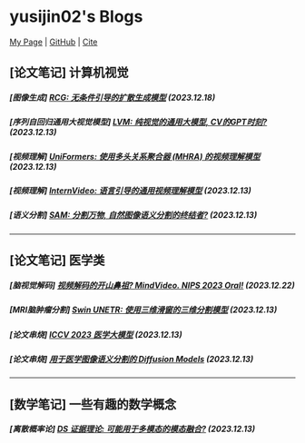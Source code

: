 # yusijin02's Blogs

<a href="https://yusijin02.github.io/">My Page</a> | <a href="https://github.com/yusijin02">GitHub</a> | <a href="cite.txt">Cite</a>

## [论文笔记] 计算机视觉

##### [图像生成] <a href="https://yusijin02.github.io/notes-RCG/">RCG: 无条件引导的扩散生成模型</a> (2023.12.18)

#####  [序列自回归通用大视觉模型] <a href="https://yusijin02.github.io/notes-LVM/">LVM: 纯视觉的通用大模型, CV的GPT时刻?</a> (2023.12.13)

##### [视频理解] <a href="https://yusijin02.github.io/notes-Uniformers/">UniFormers: 使用多头关系聚合器 (MHRA) 的视频理解模型</a> (2023.12.13)

##### [视频理解] <a href="https://yusijin02.github.io/notes-InternVideo/">InternVideo: 语言引导的通用视频理解模型</a> (2023.12.13)

##### [语义分割] <a href="https://yusijin02.github.io/notes-SAM/">SAM: 分割万物, 自然图像语义分割的终结者?</a> (2023.12.13)

---



## [论文笔记] 医学类

##### [脑视觉解码] <a href="https://yusijin02.github.io/notes-MindVideo/">视频解码的开山鼻祖? MindVideo. NIPS 2023 Oral!</a> (2023.12.22)

##### [MRI脑肿瘤分割] <a href="https://yusijin02.github.io/notes-SwinUNETR/">Swin UNETR: 使用三维滑窗的三维分割模型</a> (2023.12.13)

##### [论文串烧] <a href="https://yusijin02.github.io/notes-ICCV2023-large-medical-model/">ICCV 2023 医学大模型</a> (2023.12.13)

##### [论文串烧] <a href="https://yusijin02.github.io/notes-DMs-for-segmentation/">用于医学图像语义分割的 Diffusion Models</a> (2023.12.13)

---



## [数学笔记] 一些有趣的数学概念

##### [离散概率论] <a href="https://yusijin02.github.io/notes-DS-evidence-theory/">DS 证据理论: 可能用于多模态的模态融合?</a> (2023.12.13)
